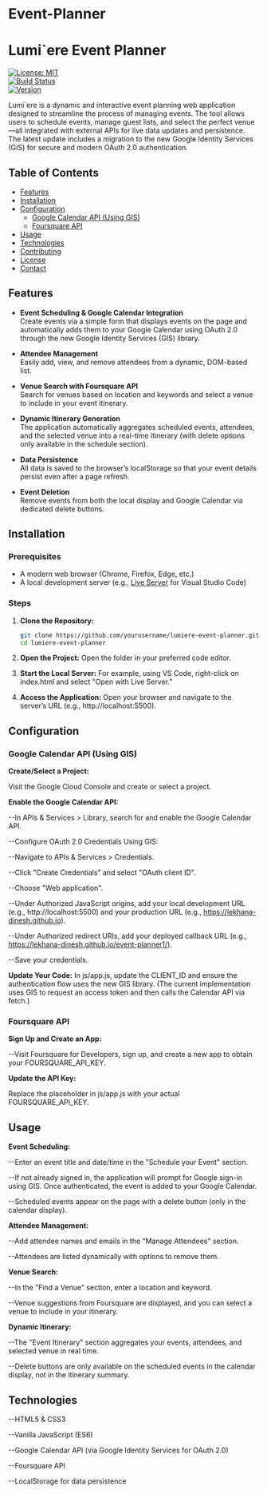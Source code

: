 # Event-Planner  
# Lumi`ere Event Planner

[![License: MIT](https://img.shields.io/badge/License-MIT-yellow.svg)](LICENSE)  
[![Build Status](https://img.shields.io/badge/build-passing-brightgreen.svg)](https://github.com/yourusername/lumiere-event-planner)  
[![Version](https://img.shields.io/badge/version-1.1.0-blue.svg)](https://github.com/yourusername/lumiere-event-planner/releases)

Lumi`ere is a dynamic and interactive event planning web application designed to streamline the process of managing events. The tool allows users to schedule events, manage guest lists, and select the perfect venue—all integrated with external APIs for live data updates and persistence. The latest update includes a migration to the new Google Identity Services (GIS) for secure and modern OAuth 2.0 authentication.

## Table of Contents

- [Features](#features)
- [Installation](#installation)
- [Configuration](#configuration)
  - [Google Calendar API (Using GIS)](#google-calendar-api-using-gis)
  - [Foursquare API](#foursquare-api)
- [Usage](#usage)
- [Technologies](#technologies)
- [Contributing](#contributing)
- [License](#license)
- [Contact](#contact)

## Features

- **Event Scheduling & Google Calendar Integration**  
  Create events via a simple form that displays events on the page and automatically adds them to your Google Calendar using OAuth 2.0 through the new Google Identity Services (GIS) library.

- **Attendee Management**  
  Easily add, view, and remove attendees from a dynamic, DOM-based list.

- **Venue Search with Foursquare API**  
  Search for venues based on location and keywords and select a venue to include in your event itinerary.

- **Dynamic Itinerary Generation**  
  The application automatically aggregates scheduled events, attendees, and the selected venue into a real-time itinerary (with delete options only available in the schedule section).

- **Data Persistence**  
  All data is saved to the browser’s localStorage so that your event details persist even after a page refresh.

- **Event Deletion**  
  Remove events from both the local display and Google Calendar via dedicated delete buttons.

## Installation

### Prerequisites

- A modern web browser (Chrome, Firefox, Edge, etc.)
- A local development server (e.g., [Live Server](https://marketplace.visualstudio.com/items?itemName=ritwickdey.LiveServer) for Visual Studio Code)

### Steps

1. **Clone the Repository:**
   ```bash
   git clone https://github.com/yourusername/lumiere-event-planner.git
   cd lumiere-event-planner
   
2. **Open the Project:**
   Open the folder in your preferred code editor.
   
3. **Start the Local Server:**
   For example, using VS Code, right-click on index.html and select "Open with Live Server."
4. **Access the Application:**
   Open your browser and navigate to the server’s URL (e.g., http://localhost:5500).

## Configuration
### Google Calendar API (Using GIS)

**Create/Select a Project:**

Visit the Google Cloud Console and create or select a project.

**Enable the Google Calendar API:**

--In APIs & Services > Library, search for and enable the Google Calendar API.

--Configure OAuth 2.0 Credentials Using GIS:

--Navigate to APIs & Services > Credentials.

--Click "Create Credentials" and select "OAuth client ID".

--Choose "Web application".

--Under Authorized JavaScript origins, add your local development URL (e.g., http://localhost:5500) and your production URL (e.g., https://lekhana-dinesh.github.io).

--Under Authorized redirect URIs, add your deployed callback URL (e.g., https://lekhana-dinesh.github.io/event-planner1/).

--Save your credentials.

**Update Your Code:**
In js/app.js, update the CLIENT_ID and ensure the authentication flow uses the new GIS library. (The current implementation uses GIS to request an access token and then calls the Calendar API via fetch.)

### Foursquare API

**Sign Up and Create an App:**

--Visit Foursquare for Developers, sign up, and create a new app to obtain your FOURSQUARE_API_KEY.

**Update the API Key:**

Replace the placeholder in js/app.js with your actual FOURSQUARE_API_KEY.

## Usage

**Event Scheduling:**

--Enter an event title and date/time in the "Schedule your Event" section.

--If not already signed in, the application will prompt for Google sign-in using GIS. Once authenticated, the event is added to your Google Calendar.

--Scheduled events appear on the page with a delete button (only in the calendar display).

**Attendee Management:**

--Add attendee names and emails in the "Manage Attendees" section.

--Attendees are listed dynamically with options to remove them.

**Venue Search:**

--In the "Find a Venue" section, enter a location and keyword.

--Venue suggestions from Foursquare are displayed, and you can select a venue to include in your itinerary.

**Dynamic Itinerary:**

--The "Event Itinerary" section aggregates your events, attendees, and selected venue in real time.

--Delete buttons are only available on the scheduled events in the calendar display, not in the itinerary summary.

## Technologies

--HTML5 & CSS3

--Vanilla JavaScript (ES6)

--Google Calendar API (via Google Identity Services for OAuth 2.0)

--Foursquare API

--LocalStorage for data persistence
